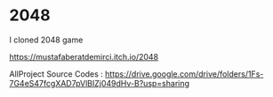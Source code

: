 # 2048
I cloned 2048 game

https://mustafaberatdemirci.itch.io/2048

AllProject Source Codes :
https://drive.google.com/drive/folders/1Fs-7G4eS47fcgXAD7pVlBIZj049dHv-B?usp=sharing
